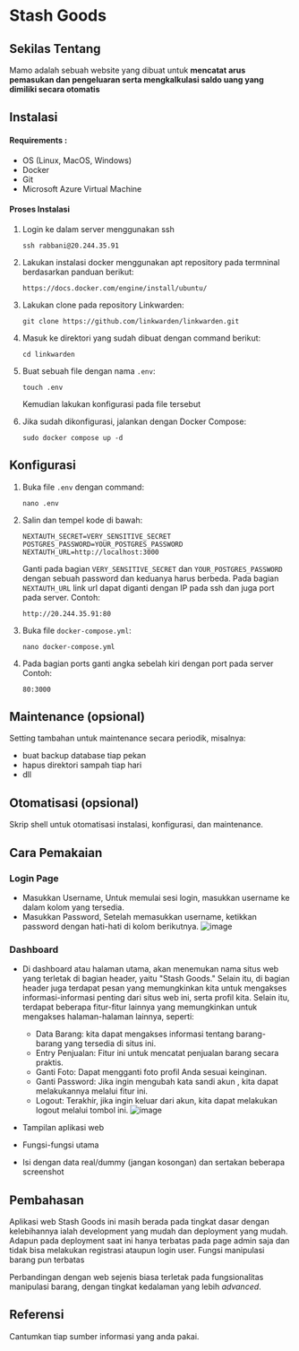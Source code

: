 # Stash Goods
## Sekilas Tentang
Mamo adalah sebuah website yang dibuat untuk **mencatat arus pemasukan dan pengeluaran serta mengkalkulasi saldo uang yang dimiliki secara otomatis**

## Instalasi

#### Requirements :
- OS (Linux, MacOS, Windows)
- Docker
- Git
- Microsoft Azure Virtual Machine

#### Proses Instalasi
1. Login ke dalam server menggunakan ssh
   ```
   ssh rabbani@20.244.35.91
   ```
   
2. Lakukan instalasi docker menggunakan apt repository pada termninal
   berdasarkan panduan berikut:
   ```
   https://docs.docker.com/engine/install/ubuntu/
   ```
   
4. Lakukan clone pada repository Linkwarden:
   ```
   git clone https://github.com/linkwarden/linkwarden.git
   ```
   
5. Masuk ke direktori yang sudah dibuat dengan command berikut:
   ```
   cd linkwarden
   ```
   
6. Buat sebuah file dengan nama `.env`:
   ```
   touch .env
   ```
   Kemudian lakukan konfigurasi pada file tersebut

7. Jika sudah dikonfigurasi, jalankan dengan Docker Compose:
   ```
   sudo docker compose up -d
   ``` 


## Konfigurasi

1. Buka file `.env` dengan command:
   ```
   nano .env
   ```

2. Salin dan tempel kode di bawah:
   ```
   NEXTAUTH_SECRET=VERY_SENSITIVE_SECRET
   POSTGRES_PASSWORD=YOUR_POSTGRES_PASSWORD
   NEXTAUTH_URL=http://localhost:3000
   ```
   Ganti pada bagian `VERY_SENSITIVE_SECRET` dan `YOUR_POSTGRES_PASSWORD` dengan sebuah password dan keduanya harus berbeda.
   Pada bagian `NEXTAUTH_URL` link url dapat diganti dengan IP pada ssh dan juga port pada server.
   Contoh:
   ```
   http://20.244.35.91:80
   ```

4. Buka file `docker-compose.yml`:
   ```
   nano docker-compose.yml
   ```

5. Pada bagian ports ganti angka sebelah kiri dengan port pada server
   Contoh:
   ```
   80:3000
   ```
   

##  Maintenance (opsional)

Setting tambahan untuk maintenance secara periodik, misalnya:
- buat backup database tiap pekan
- hapus direktori sampah tiap hari
- dll


## Otomatisasi (opsional)

Skrip shell untuk otomatisasi instalasi, konfigurasi, dan maintenance.


## Cara Pemakaian
### Login Page
- Masukkan Username, Untuk memulai sesi login, masukkan username ke dalam kolom yang tersedia.
- Masukkan Password, Setelah memasukkan username, ketikkan password dengan hati-hati di kolom berikutnya.
![image](https://github.com/rad3nz/mamo-komdat/assets/133312076/8b3ee5e3-07f2-4c2d-ac8d-0b3eb56f5537)
### Dashboard
- Di dashboard atau halaman utama, akan menemukan nama situs web yang terletak di bagian header, yaitu "Stash Goods." Selain itu, di bagian header juga terdapat pesan yang memungkinkan kita untuk mengakses informasi-informasi penting dari situs web ini, serta profil kita. Selain itu, terdapat beberapa fitur-fitur lainnya yang memungkinkan untuk mengakses halaman-halaman lainnya, seperti:
    - Data Barang: kita dapat mengakses informasi tentang barang-barang yang tersedia di situs ini.
    - Entry Penjualan: Fitur ini untuk mencatat penjualan barang secara praktis.
    - Ganti Foto: Dapat mengganti foto profil Anda sesuai keinginan.
    - Ganti Password: Jika ingin mengubah kata sandi akun , kita dapat melakukannya melalui fitur ini.
    - Logout: Terakhir, jika ingin keluar dari akun, kita dapat melakukan logout melalui tombol ini.
![image](https://github.com/rad3nz/mamo-komdat/assets/133312076/ba44bf95-287c-482a-9fb1-e61803b7bbfe)

- Tampilan aplikasi web
- Fungsi-fungsi utama
- Isi dengan data real/dummy (jangan kosongan) dan sertakan beberapa screenshot


## Pembahasan

Aplikasi web Stash Goods ini masih berada pada tingkat dasar dengan kelebihannya ialah development yang mudah
dan deployment yang mudah. Adapun pada deployment saat ini hanya terbatas pada page admin saja dan tidak bisa
melakukan registrasi ataupun login user. Fungsi manipulasi barang pun terbatas

Perbandingan dengan web sejenis biasa terletak pada fungsionalitas manipulasi barang, dengan tingkat kedalaman yang lebih _advanced_.


## Referensi

Cantumkan tiap sumber informasi yang anda pakai.
